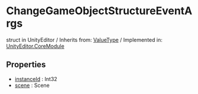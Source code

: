 # ChangeGameObjectStructureEventArgs
struct in UnityEditor
 / Inherits from: <a href="https://docs.unity3d.com/6000.1/Documentation/ScriptReference/ValueType.html">ValueType</a> / Implemented in: <a href="https://docs.unity3d.com/6000.1/Documentation/ScriptReference/UnityEditor.CoreModule.html">UnityEditor.CoreModule</a>

## Properties
- <a href="https://docs.unity3d.com/6000.1/Documentation/ScriptReference/ChangeGameObjectStructureEventArgs-instanceId.html">instanceId</a> : Int32
- <a href="https://docs.unity3d.com/6000.1/Documentation/ScriptReference/ChangeGameObjectStructureEventArgs-scene.html">scene</a> : Scene

